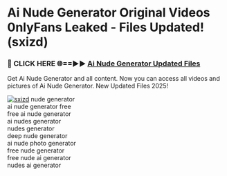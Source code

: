 # Ai Nude Generator Original Videos 0nlyFans Leaked - Files Updated! (sxizd)

<h3>🔴 CLICK HERE 🌐==►► <a href="https://tinyurl.com/5h6xmrr3" rel="nofollow">Ai Nude Generator Updated Files</a></h3>

Get Ai Nude Generator and all content. Now you can access all videos and pictures of Ai Nude Generator. New Updated Files 2025!

[![sxizd](https://i.imgur.com/KVD873Z.gif)](https://tinyurl.com/5h6xmrr3)
nude generator<br>
ai nude generator free<br>
free ai nude generator<br>
ai nudes generator<br>
nudes generator<br>
deep nude generator<br>
ai nude photo generator<br>
free nude generator<br>
free nude ai generator<br>
nudes ai generator